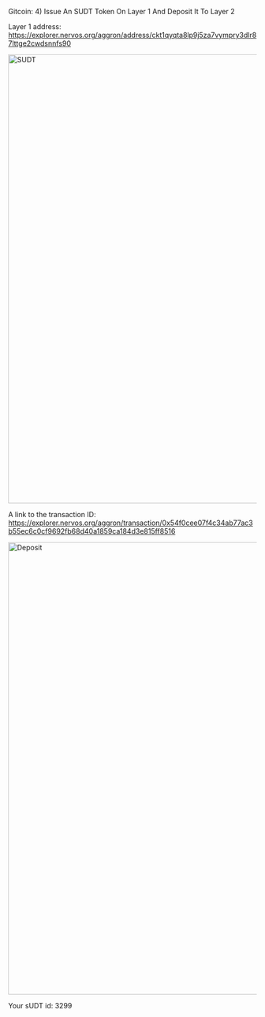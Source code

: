 Gitcoin: 4) Issue An SUDT Token On Layer 1 And Deposit It To Layer 2

Layer 1 address: https://explorer.nervos.org/aggron/address/ckt1qyqta8lp9j5za7vympry3dlr87lttge2cwdsnnfs90

<img width="911" alt="SUDT" src="https://user-images.githubusercontent.com/44841666/130348517-36a83e35-48bb-4f54-aa95-0e93893f3a07.png">

A link to the transaction ID: https://explorer.nervos.org/aggron/transaction/0x54f0cee07f4c34ab77ac3b55ec6c0cf9692fb68d40a1859ca184d3e815ff8516

<img width="918" alt="Deposit" src="https://user-images.githubusercontent.com/44841666/130348968-7612c81c-f531-450b-a066-31c8470194fc.png">

Your sUDT id: 3299
